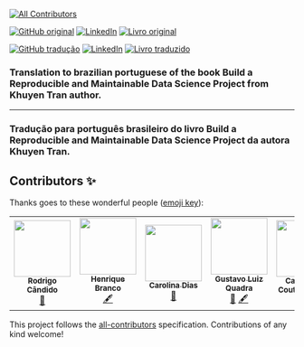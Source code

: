 <!-- ALL-CONTRIBUTORS-BADGE:START - Do not remove or modify this section -->
[![All Contributors](https://img.shields.io/badge/all_contributors-7-orange.svg?style=flat-square)](#contributors-)
<!-- ALL-CONTRIBUTORS-BADGE:END -->

[![GitHub original](https://img.shields.io/badge/GitHub-original_en-blue?logo=GitHub)](https://github.com/khuyentran1401/reproducible-data-science)
[![LinkedIn](https://img.shields.io/badge/LinkedIn-Khuyen_Tran-blue?style=plastic&logo=LinkedIn)](https://www.linkedin.com/in/khuyen-tran-1401/)
[![Livro original](https://img.shields.io/badge/Link-Livro_original-red?style=plastic)](https://khuyentran1401.github.io/reproducible-data-science)

[![GitHub tradução](https://img.shields.io/badge/GitHub-tradução_pt_br-blue?logo=GitHub)](https://github.com/HenriqueAJNB/data-science-escalavel)
[![LinkedIn](https://img.shields.io/badge/LinkedIn-Henrique_Branco-blue?style=plastic&logo=LinkedIn)](https://www.linkedin.com/in/henriqueajnb/)
[![Livro traduzido](https://img.shields.io/badge/Link-Livro_traduzido-red?style=plastic)](https://henriqueajnb.github.io/data-science-escalavel/)


### Translation to brazilian portuguese of the book **Build a Reproducible and Maintainable Data Science Project** from Khuyen Tran author.
---
### Tradução para português brasileiro do livro **Build a Reproducible and Maintainable Data Science Project** da autora Khuyen Tran.

## Contributors ✨

Thanks goes to these wonderful people ([emoji key](https://allcontributors.org/docs/en/emoji-key)):

<!-- ALL-CONTRIBUTORS-LIST:START - Do not remove or modify this section -->
<!-- prettier-ignore-start -->
<!-- markdownlint-disable -->
<table>
  <tr>
    <td align="center"><a href="https://github.com/rodrigocan"><img src="https://avatars.githubusercontent.com/u/15656022?v=4?s=100" width="100px;" alt=""/><br /><sub><b>Rodrigo Cândido</b></sub></a><br /><a href="https://github.com/HenriqueAJNB/data-science-escalavel/pulls?q=is%3Apr+reviewed-by%3Arodrigocan" title="Reviewed Pull Requests">👀</a></td>
    <td align="center"><a href="https://www.linkedin.com/in/henriqueajnb/"><img src="https://avatars.githubusercontent.com/u/54143210?v=4?s=100" width="100px;" alt=""/><br /><sub><b>Henrique Branco</b></sub></a><br /><a href="#content-HenriqueAJNB" title="Content">🖋</a></td>
    <td align="center"><a href="https://diascarolina.github.io"><img src="https://avatars.githubusercontent.com/u/33383955?v=4?s=100" width="100px;" alt=""/><br /><sub><b>Carolina Dias</b></sub></a><br /><a href="https://github.com/HenriqueAJNB/data-science-escalavel/pulls?q=is%3Apr+reviewed-by%3Adiascarolina" title="Reviewed Pull Requests">👀</a></td>
    <td align="center"><a href="http://linkedin.com/in/gustavoquadra"><img src="https://avatars.githubusercontent.com/u/73368318?v=4?s=100" width="100px;" alt=""/><br /><sub><b>Gustavo Luiz Quadra</b></sub></a><br /><a href="https://github.com/HenriqueAJNB/data-science-escalavel/pulls?q=is%3Apr+reviewed-by%3Agustavolq" title="Reviewed Pull Requests">👀</a> <a href="#content-gustavolq" title="Content">🖋</a></td>
    <td align="center"><a href="https://cmcouto-silva.github.io"><img src="https://avatars.githubusercontent.com/u/23084403?v=4?s=100" width="100px;" alt=""/><br /><sub><b>Cainã Max Couto da Silva</b></sub></a><br /><a href="https://github.com/HenriqueAJNB/data-science-escalavel/pulls?q=is%3Apr+reviewed-by%3Acmcouto-silva" title="Reviewed Pull Requests">👀</a></td>
    <td align="center"><a href="https://www.linkedin.com/in/leticia-gomescsilva/"><img src="https://avatars.githubusercontent.com/u/86079181?v=4?s=100" width="100px;" alt=""/><br /><sub><b>Letícia Gomes</b></sub></a><br /><a href="#content-leticiagcsilva" title="Content">🖋</a></td>
    <td align="center"><a href="https:\\linkedin.com\in\joao-vitor-ssouza\"><img src="https://avatars.githubusercontent.com/u/90481938?v=4?s=100" width="100px;" alt=""/><br /><sub><b>João Vitor</b></sub></a><br /><a href="#content-joao-vitor-souza" title="Content">🖋</a></td>
  </tr>
</table>

<!-- markdownlint-restore -->
<!-- prettier-ignore-end -->

<!-- ALL-CONTRIBUTORS-LIST:END -->

This project follows the [all-contributors](https://github.com/all-contributors/all-contributors) specification. Contributions of any kind welcome!

